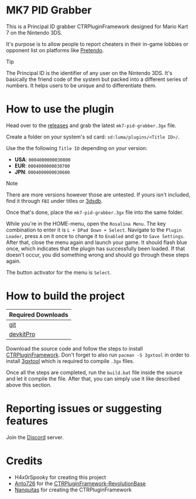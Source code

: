 # MK7 PID Grabber
This is a Principal ID grabber CTRPluginFramework designed for Mario Kart 7 on the Nintendo 3DS.

It's purpose is to allow people to report cheaters in their in-game lobbies or opponent list on platforms like [Pretendo](https://pretendo.network/).

> [!TIP]
> The Principal ID is the identifier of any user on the Nintendo 3DS. It's basically the friend code of the system but packed into a different series of numbers. It helps users to be unique and to differentiate them.

# How to use the plugin
Head over to the [releases](https://github.com/H4x0rSpooky/mk7-pid-grabber/releases/latest) and grab the latest `mk7-pid-grabber.3gx` file.

Create a folder on your system's sd card: `sd:luma/plugins/<Title ID>/`.

Use the the following `Title ID` depending on your version:
- **USA**: `0004000000030800`
- **EUR**: `0004000000030700`
- **JPN**: `0004000000030600`

> [!NOTE]
> There are more versions however those are untested. If yours isn't included, find it through `FBI` under titles or [3dsdb](https://3dsdb.com/).

Once that's done, place the `mk7-pid-grabber.3gx` file into the same folder.

While you're in the HOME-menu, open the `Rosalina Menu`. The key combination to enter it is `L + DPad Down + Select`. Navigate to the `Plugin Loader`, press `A` on it once to change it to `Enabled` and go to `Save Settings`. After that, close the menu again and launch your game. It should flash blue once, which indicates that the plugin has successfully been loaded. If that doesn't occur, you did something wrong and should go through these steps again.

The button activator for the menu is `Select`.

# How to build the project
| Required Downloads |
|:---------------------------|
| [git](https://git-scm.com/downloads) |
| [devkitPro](https://devkitpro.org/wiki/Getting_Started) |

Download the source code and follow the steps to install [CTRPluginFramework](https://gitlab.com/thepixellizeross/ctrpluginframework). Don't forget to also run `pacman -S 3gxtool` in order to install [3gxtool](https://gitlab.com/thepixellizeross/3gxtool) which is required to compile `.3gx` files.

Once all the steps are completed, run the `build.bat` file inside the source and let it compile the file. After that, you can simply use it like described above this section.

# Reporting issues or suggesting features
Join the [Discord](https://discord.com/invite/QGUNRK9Xw7) server.

# Credits
- H4x0rSpooky for creating this project
- [Anto726](https://github.com/Anto726) for the [CTRPluginFramework-RevolutionBase](https://github.com/Anto726/CTRPluginFramework-RevolutionBase)
- [Nanquitas](https://github.com/Nanquitas) for creating the CTRPluginFramework
